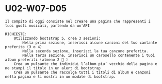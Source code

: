 # U02-W07-D05

    Il compito di oggi consiste nel creare una pagina che rappresenti i tuoi gusti musicali, partendo da un’API

    RICHIESTE:
        Utilizzando bootstrap 5, crea 3 sezioni:
            Nella prima sezione, inserisci alcune canzoni del tuo cantante preferito (3 o 4)
            Nella seconda sezione, inserisci la tua canzone preferita.
            Nella terza sezione, inserisci un carosello contenente i tuoi album preferiti (almeno 2 🙂 )
        Crea un pulsante che individui l’album piu’ vecchio della pagina e ne stampi il titolo in un alert di bootstrap
        Crea un pulsante che raccolga tutti i titoli di album e canzoni nella pagina e li mostri in un modale di bootstrap.
